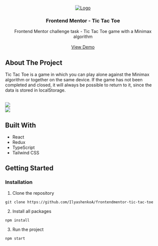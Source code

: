 <br/>
<p align="center">
  <a href="https://github.com/IlyashenkoA/frontendmentor-tic-tac-toe/">
    <img src="https://i.ibb.co/NtTNSVh/Group-2.png" alt="Logo" />
  </a>

  <h3 align="center">Frontend Mentor - Tic Tac Toe</h3>

  <p align="center">
    Frontend Mentor challenge task - Tic Tac Toe game with a Minimax algorithm
    <br/>
    <br/>
    <a href="https://frontendmentor-tic-tac-toe.vercel.app/">View Demo</a>
  </p>
</p>

## About The Project

Tic Tac Toe is a game in which you can play alone against the Minimax algorithm or together on the same device. If the game has not been completed and closed, it will always be possible to return to it, since the data is stored in localStorage.

<br />

<img src="https://i.ibb.co/4Pm27bY/2023-03-28-183702.png" />

<br />

<img src="https://i.ibb.co/7v3r8kN/2023-05-08-094306.png" />

## Built With

* React
* Redux
* TypeScript
* Tailwind CSS

## Getting Started

### Installation

1. Clone the repository

```
git clone https://github.com/IlyashenkoA/frontendmentor-tic-tac-toe
```

2. Install all packages

```
npm install
```

3. Run the project

```
npm start
```  

